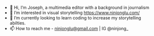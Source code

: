 - 👋 Hi, I’m Joseph, a multimedia editor with a background in journalism
- 👀 I’m interested in visual storytelling https://www.ninjonglu.com/
- 🌱 I’m currently looking to learn coding to increase my storytelling abilties.
- 📫 How to reach me - ninjonglu@gmail.com | IG @ninjong_

<!---
quietmid/quietmid is a ✨ special ✨ repository because its `README.md` (this file) appears on your GitHub profile.
You can click the Preview link to take a look at your changes.
--->
